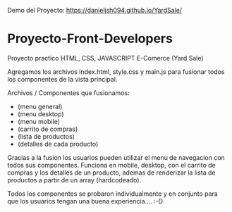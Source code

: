 Demo del Proyecto: https://danieljsh094.github.io/YardSale/

# Proyecto-Front-Developers
 Proyecto practico HTML, CSS, JAVASCRIPT E-Comerce (Yard Sale)
 
 Agregamos los archivos index.html, style.css y main.js para fusionar todos los componentes de la vista principal.
 
 Archivos / Componentes que fusionamos:
 
 * (menu general)
 * (menu desktop)
 * (menu mobile)
 * (carrito de compras)
 * (lista de productos)
 * (detalles de cada producto)
 
 Gracias a la fusion los usuarios pueden utilizar el menu de navegacion con todos sus componentes. Funciona en mobile, desktop, con el carrito de compras
 y los detalles de un producto, ademas de renderizar la lista de productos a partir de un array (hardcodeado).
 
 Todos los componentes se probaron individualmente y en conjunto para que los usuarios tengan una buena experiencia.... :-D
